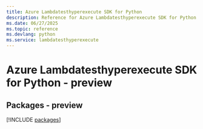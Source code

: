 ```yaml
---
title: Azure Lambdatesthyperexecute SDK for Python
description: Reference for Azure Lambdatesthyperexecute SDK for Python
ms.date: 06/27/2025
ms.topic: reference
ms.devlang: python
ms.service: lambdatesthyperexecute
---
```

# Azure Lambdatesthyperexecute SDK for Python - preview
## Packages - preview
[!INCLUDE [packages](lambdatesthyperexecute-index.md)]